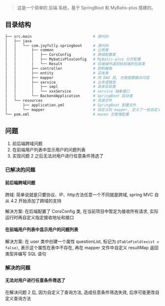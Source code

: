 > 这是一个简单的 后端 系统，基于 SpringBoot 和 MyBatis-plus 搭建的。

## 目录结构

```bash
├── src.main                            # 源代码
│   ├── java                            
│   │   └── com.joyfully.springboot     # 源代码
│   │       ├── common                  # 公用类
│   │       │   ├── CorsConfig          # 跨域配置类
│   │       │   ├── MybatisPlusConfig   # MyBatis-plus 分页配置
│   │       │   └── Result              # 后端操作返回给前端的包装类
│   │       ├── controller              # 控制器类
│   │       ├── entity                  # 实体类
│   │       ├── mapper                  # 同 DAO 层, 也就是数据访问层
│   │       ├── service                 # 业务逻辑层
│   │       │   ├── impl                # 具体实现类
│   │       │   └── xxxService          # service 抽象接口
│   │       └── BackendApplication      # SpringBoot 启动类
│   └── resources                       # 资源文件
│       ├── application.yml             # SpringBoot 配置文件
│       └── mapper                      # 自定义的 mapper, 定义了一些自定义查询方法 
└── pom.xml                             # maven 包管理配置
```

## 问题
 1. 前后端跨域问题
 2. 在前端用户列表中显示用户的问题列表
 3. 实现问题 2 之后无法对用户进行任意条件筛选了
 
### 已解决的问题
#### 前后端跨域问题
跨域: 
简单说就是只要协议、IP、http方法任意一个不同就是跨域, spring MVC 自从  4.2 开始添加了跨域的支持

解决方案:
在后端配置了 CorsConfig 类, 在当前项目中暂定为接收所有请求, 实际运行时再自定义指定接收地址和接口

#### 在前端用户列表中显示用户的问题列表

解决方案:
在 user 类中创建一个属性 questionList, 标记为 `@TableField(exist = false)`, 表示这个属性在表中不存在, 
再在 mapper 文件中自定义 resultMap 返回类型并编写 SQL 语句

### 解决的问题
#### 无法对用户进行任意条件筛选了
在解决问题 2 后, 因为自定义了查询方法, 造成任意条件筛选失效, 后序可能更改自定义查询方法
